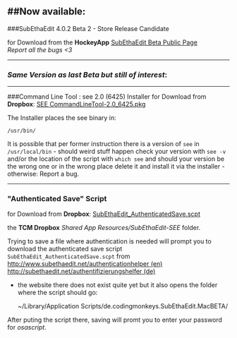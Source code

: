 ##Now available:
---
###SubEthaEdit 4.0.2 Beta 2 - Store Release Candidate

for Download from the **HockeyApp** [SubEthaEdit Beta Public Page](https://rink.hockeyapp.net/apps/f6d8d69c0803df397e1a47872ffc2348/)  
*Report all the bugs <3*


---
### *Same Version as last Beta but still of interest*:

---

###Command Line Tool : see 2.0 (6425) Installer
for Download from **Dropbox**: [SEE CommandLineTool-2.0_6425.pkg](https://www.dropbox.com/s/bo0otripo9l74yn/SEE%C2%A0CommandLineTool-2.0_6425.pkg)



The Installer places the see binary in:

    /usr/bin/ 
    
It is possible that per former instruction there is a version of `see` in `/usr/local/bin` - should weird stuff happen check your version with `see -v` and/or the location of the script with `which see` and should your version be the wrong one or in the wrong place delete it and install it via the installer - otherwise: Report a bug.


---
### "Authenticated Save" Script

for Download from **Dropbox**: [SubEthaEdit_AuthenticatedSave.scpt](https://www.dropbox.com/s/184w7ra2auk0y9o/SubEthaEdit_AuthenticatedSave.scpt)


the **TCM Dropbox** *Shared App Resources/SubEthaEdit-SEE* folder.

Trying to save a file where authentication is needed will prompt you to download the authenticated save script `SubEthaEdit_AuthenticatedSave.scpt` from  
[http://www.subethaedit.net/authenticationhelper (en)](http://www.subethaedit.net/authenticationhelper)  
[http://subethaedit.net/authentifizierungshelfer (de)](http://subethaedit.net/authentifizierungshelfer)  
 - the website there does not exist quite yet but it also opens the folder where the script should go:



    ~/Library/Application Scripts/de.codingmonkeys.SubEthaEdit.MacBETA/
    
After puting the script there, saving will promt you to enter your password for *osascript*.
    


